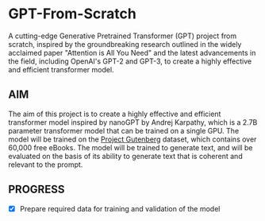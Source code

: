 # GPT-From-Scratch
A cutting-edge Generative Pretrained Transformer (GPT) project from scratch, inspired by the groundbreaking research outlined in the widely acclaimed paper "Attention is All You Need" and the latest advancements in the field, including OpenAI's GPT-2 and GPT-3, to create a highly effective and efficient transformer model.

## AIM
The aim of this project is to create a highly effective and efficient transformer model inspired by nanoGPT by Andrej Karpathy, which is a 2.7B parameter transformer model that can be trained on a single GPU. The model will be trained on the [Project Gutenberg](https://www.gutenberg.org/) dataset, which contains over 60,000 free eBooks. The model will be trained to generate text, and will be evaluated on the basis of its ability to generate text that is coherent and relevant to the prompt.

## PROGRESS
- [x] Prepare required data for training and validation of the model
